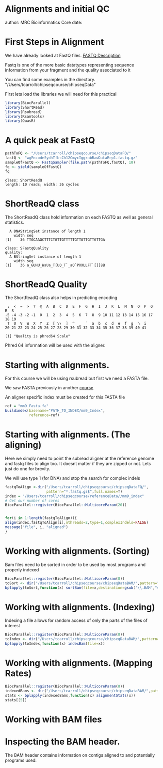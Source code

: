 Alignments and initial QC
========================================================
author: MRC Bioinformatics Core
date: 

First Steps in Alignment
========================================================

We have already looked at FastQ files. [FASTQ Description](http://mrccsc.github.io/genomicFormats.html#/8)

Fastq is one of the more basic datatypes representing sequence information from your fragment and the quality associated to it

You can find some examples in the directory.
"/Users/tcarroll/chipseqcourse/chipseqData"

First lets load the libraries we will need for this practical


```r
library(BiocParallel)
library(ShortRead)
library(Rsubread)
library(Rsamtools)
library(QuasR)
```



A quick peak at FastQ
========================================================


```r
pathToFQ <- "/Users/tcarroll/chipseqcourse/chipseqDataFQ/"
fastQ <- "wgEncodeSydhTfbsCh12CmycIggrabRawDataRep1.fastq.gz"
sampleOfFastQ <- FastqSampler(file.path(pathToFQ,fastQ), 10)
fq <- yield(sampleOfFastQ)
fq
```

```
class: ShortReadQ
length: 10 reads; width: 36 cycles
```

ShortReadQ class
========================================================
The ShortReadQ class hold information on each FASTQ as well as general statistics.


```
  A DNAStringSet instance of length 1
    width seq
[1]    36 TTGCAAGCTTTCTGTTGTTTTTGTTGTTGTTGTTGA
```

```
class: SFastqQuality
quality:
  A BStringSet instance of length 1
    width seq
[1]    36 a_GUHU_WaUa_T[UQ_T`_aQ`PXXLLFT`[][BB
```


ShortReadQ Quality
========================================================
The ShortReadQ class also helps in predicting encoding


```
 ;  <  =  >  ?  @  A  B  C  D  E  F  G  H  I  J  K  L  M  N  O  P  Q  R  S 
-5 -4 -3 -2 -1  0  1  2  3  4  5  6  7  8  9 10 11 12 13 14 15 16 17 18 19 
 T  U  V  W  X  Y  Z  [ \\  ]  ^  _  `  a  b  c  d  e  f  g  h  i 
20 21 22 23 24 25 26 27 28 29 30 31 32 33 34 35 36 37 38 39 40 41 
```

```
[1] "Quality is phred64 Scale"
```
Phred 64 information will be used with the aligner.

Starting with alignments.
=========================================================

For this course we will be using rsubread but first we need a FASTA file.

We saw FASTA previously in another [course](http://mrccsc.github.io/genomicFormats.html#/6).

An aligner specific index must be created for this FASTA file

```r
ref = "mm9_Fasta.fa"
buildindex(basename="PATH_TO_INDEX/mm9_Index",
           reference=ref)
```

Starting with alignments. (The aligning)
=========================================================

Here we simply need to point the subread aligner at the reference genome and fastq files to align too. It doesnt matter if they are zipped or not.
Lets just do one for brevity.

We will use type 1 (for DNA) and stop the search for complex indels

```r
fastqToAlign <-dir("/Users/tcarroll/chipseqcourse/chipseqDataFQ/",
                   pattern="*.fastq.gz$",full.names=T)
index = "/Users/tcarroll/chipseqcourse/referenceData//mm9_index"
# Get our number of cores
BiocParallel::register(BiocParallel::MulticoreParam(20))


for(i in 1:length(fastqToAlign)){
align(index,fastqToAlign[i],nthreads=2,type=1,complexIndels=FALSE)
message("file", i, "aligned")
}  
```
Working with alignments. (Sorting)
=========================================================

Bam files need to be sorted in order to be used by most programs and properly indexed

```r
BiocParallel::register(BiocParallel::MulticoreParam(8))
toSort <- dir("/Users/tcarroll/chipseqcourse/chipseqDataBAM/",pattern="*.BAM$",full.names=T)
bplapply(toSort,function(x) sortBam(file=x,destination=gsub("\\.BAM","sorted\\.BAM",x),maxMemory=1024))
```



Working with alignments. (Indexing)
=========================================================

Indexing a file allows for random access of only the parts of the files of interest

```r
BiocParallel::register(BiocParallel::MulticoreParam(8))
toIndex <- dir("/Users/tcarroll/chipseqcourse/chipseqDataBAM/",pattern="*subreadsorted\\.BAM\\.bam$",full.names=T)
bplapply(toIndex,function(x) indexBam(file=x))
```


Working with alignments. (Mapping Rates)
=========================================================

```r
BiocParallel::register(BiocParallel::MulticoreParam(8))
indexedBams <- dir("/Users/tcarroll/chipseqcourse/chipseqDataBAM/",pattern="*subreadsorted\\.BAM\\.bam$",full.names=T)
stats <- bplapply(indexedBams,function(x) alignmentStats(x))
stats[[5]]
```


Working with BAM files
========================



Inspecting the BAM header.
===========================
The BAM header contains information on contigs aligned to and potentially programs used.









